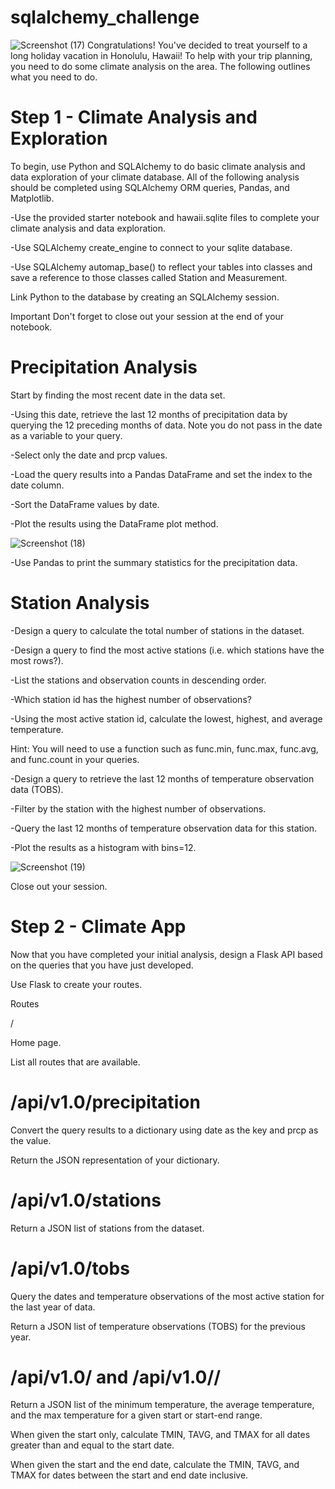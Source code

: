 # sqlalchemy_challenge
![Screenshot (17)](https://user-images.githubusercontent.com/85724967/148304063-cddaf493-3b60-4c56-bdd0-7107afd4a112.png)
Congratulations! You've decided to treat yourself to a long holiday vacation in Honolulu, Hawaii! To help with your trip planning, you need to do some climate analysis on the area. The following outlines what you need to do.
# Step 1 - Climate Analysis and Exploration
To begin, use Python and SQLAlchemy to do basic climate analysis and data exploration of your climate database. All of the following analysis should be completed using SQLAlchemy ORM queries, Pandas, and Matplotlib.


-Use the provided starter notebook and hawaii.sqlite files to complete your climate analysis and data exploration.


-Use SQLAlchemy create_engine to connect to your sqlite database.


-Use SQLAlchemy automap_base() to reflect your tables into classes and save a reference to those classes called Station and Measurement.


Link Python to the database by creating an SQLAlchemy session.


Important Don't forget to close out your session at the end of your notebook.



# Precipitation Analysis


Start by finding the most recent date in the data set.


-Using this date, retrieve the last 12 months of precipitation data by querying the 12 preceding months of data. Note you do not pass in the date as a variable to your query.


-Select only the date and prcp values.


-Load the query results into a Pandas DataFrame and set the index to the date column.


-Sort the DataFrame values by date.


-Plot the results using the DataFrame plot method.

![Screenshot (18)](https://user-images.githubusercontent.com/85724967/148304066-28ab60ca-883d-4b85-ae89-31ba6f07c0d4.png)


-Use Pandas to print the summary statistics for the precipitation data.



# Station Analysis


-Design a query to calculate the total number of stations in the dataset.


-Design a query to find the most active stations (i.e. which stations have the most rows?).


-List the stations and observation counts in descending order.


-Which station id has the highest number of observations?


-Using the most active station id, calculate the lowest, highest, and average temperature.


Hint: You will need to use a function such as func.min, func.max, func.avg, and func.count in your queries.




-Design a query to retrieve the last 12 months of temperature observation data (TOBS).


-Filter by the station with the highest number of observations.


-Query the last 12 months of temperature observation data for this station.


-Plot the results as a histogram with bins=12.

![Screenshot (19)](https://user-images.githubusercontent.com/85724967/148304082-22046faa-81fd-4f7d-8119-757058b74446.png)



Close out your session.




# Step 2 - Climate App
Now that you have completed your initial analysis, design a Flask API based on the queries that you have just developed.

Use Flask to create your routes.


Routes


/


Home page.


List all routes that are available.




# /api/v1.0/precipitation


Convert the query results to a dictionary using date as the key and prcp as the value.


Return the JSON representation of your dictionary.




# /api/v1.0/stations

Return a JSON list of stations from the dataset.



# /api/v1.0/tobs


Query the dates and temperature observations of the most active station for the last year of data.


Return a JSON list of temperature observations (TOBS) for the previous year.




# /api/v1.0/<start> and /api/v1.0/<start>/<end>


Return a JSON list of the minimum temperature, the average temperature, and the max temperature for a given start or start-end range.


When given the start only, calculate TMIN, TAVG, and TMAX for all dates greater than and equal to the start date.


When given the start and the end date, calculate the TMIN, TAVG, and TMAX for dates between the start and end date inclusive.

